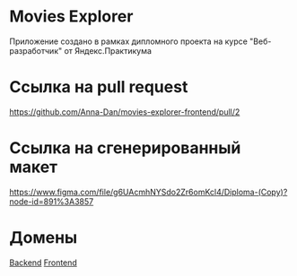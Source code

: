 # Movies Explorer

Приложение создано в рамках дипломного проекта на курсе "Веб-разработчик" от Яндекс.Практикума

# Ссылка на pull request
https://github.com/Anna-Dan/movies-explorer-frontend/pull/2

# Ссылка на сгенерированный макет
https://www.figma.com/file/g6UAcmhNYSdo2Zr6omKcl4/Diploma-(Copy)?node-id=891%3A3857

# Домены
[Backend](https://api.diploma.danilenkoad.nomoredomains.sbs)
[Frontend](https://diploma.danilenkoad.nomoredomains.sbs)
